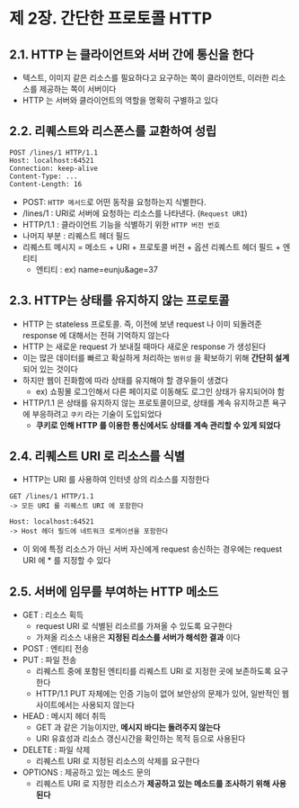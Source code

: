 # 제 2장. 간단한 프로토콜 HTTP
## 2.1. HTTP 는 클라이언트와 서버 간에 통신을 한다
- 텍스트, 이미지 같은 리소스를 필요하다고 요구하는 쪽이 클라이언트, 이러한 리소스를 제공하는 쪽이 서버이다
- HTTP 는 서버와 클라이언트의 역할을 명확히 구별하고 있다

## 2.2. 리퀘스트와 리스폰스를 교환하여 성립
```http
POST /lines/1 HTTP/1.1
Host: localhost:64521
Connection: keep-alive
Content-Type: ...
Content-Length: 16
```
- POST: `HTTP 메서드`로 어떤 동작을 요청하는지 식별한다.
- /lines/1 : URI로 서버에 요청하는 리소스를 나타낸다. (`Request URI`)
- HTTP/1.1 : 클라이언트 기능을 식별하기 위한 `HTTP 버전 번호`
- 나머지 부분 : 리퀘스트 헤더 필드
- 리퀘스트 메시지 = 메소드 + URI + 프로토콜 버전 + 옵션 리퀘스트 헤더 필드 + 엔티티
  - 엔티티 : ex) name=eunju&age=37

## 2.3. HTTP는 상태를 유지하지 않는 프로토콜
- HTTP 는 stateless 프로토콜. 즉, 이전에 보낸 request 나 이미 되돌려준 response 에 대해서는 전혀 기억하지 않는다
- HTTP 는 새로운 request 가 보내질 때마다 새로운 response 가 생성된다
- 이는 많은 데이터를 빠르고 확실하게 처리하는 `범위성` 을 확보하기 위해 **간단히 설계** 되어 있는 것이다
- 하지만 웹이 진화함에 따라 상태를 유지해야 할 경우들이 생겼다
  - ex) 쇼핑몰 로그인해서 다른 페이지로 이동해도 로그인 상태가 유지되어야 함
- HTTP/1.1 은 상태를 유지하지 않는 프로토콜이므로, 상태를 계속 유지하고픈 욕구에 부응하려고 `쿠키` 라는 기술이 도입되었다
  - **쿠키로 인해 HTTP 를 이용한 통신에서도 상태를 계속 관리할 수 있게 되었다**

## 2.4. 리퀘스트 URI 로 리소스를 식별
- HTTP는 URI 를 사용하여 인터넷 상의 리소스를 지정한다
```http
GET /lines/1 HTTP/1.1 
-> 모든 URI 를 리퀘스트 URI 에 포함한다

Host: localhost:64521
-> Host 헤더 필드에 네트워크 로케이션을 포함한다
```
- 이 외에 특정 리소스가 아닌 서버 자신에게 request 송신하는 경우에는 request URI 에 * 를 지정할 수 있다

## 2.5. 서버에 임무를 부여하는 HTTP 메소드
- GET : 리소스 획득
  - request URI 로 식별된 리소르를 가져올 수 있도록 요구한다
  - 가져올 리소스 내용은 **지정된 리소스를 서버가 해석한 결과** 이다
- POST : 엔티티 전송
- PUT : 파일 전송
  - 리퀘스트 중에 포함된 엔티티를 리퀘스트 URI 로 지정한 곳에 보존하도록 요구한다
  - HTTP/1.1 PUT 자체에는 인증 기능이 없어 보안상의 문제가 있어, 일반적인 웹사이트에서는 사용되지 않는다
- HEAD : 메시지 헤더 취득
  - GET 과 같은 기능이지만, **메시지 바디는 돌려주지 않는다**
  - URI 유효성과 리소스 갱신시간을 확인하는 목적 등으로 사용된다
- DELETE : 파일 삭제
  - 리퀘스트 URI 로 지정된 리소스의 삭제를 요구한다
- OPTIONS : 제공하고 있는 메소드 문의
  - 리퀘스트 URI 로 지정한 리소스가 **제공하고 있는 메소드를 조사하기 위해 사용된다**